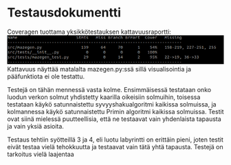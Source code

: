 # Testausdokumentti

Coveragen tuottama yksikkötestauksen kattavuusraportti:
![alt text](https://github.com/ilrm123/tiralabra-harjoitustyo/blob/main/dokumentaatio/testikattavuus.png?raw=true)
Kattavuus näyttää matalalta mazegen.py:ssä sillä visualisointia ja pääfunktiota ei ole testattu.

Testejä on tähän mennessä vasta kolme. Ensimmäisessä testataan onko luodun verkon solmut yhdistetty kaarilla oikeisiin solmuihin, toisessa testataan käykö satunnaistettu syvyyshakualgoritmi kaikissa solmuissa, ja kolmannessa käykö satunnaistettu Primin algoritmi kaikissa solmuissa. Testit ovat siinä mielessä puutteellisia, että ne testaavat vain yhdenlaista tapausta ja vain yksiä asioita.

Testaus tehtiin syötteillä 3 ja 4, eli luotu labyrintti on erittäin pieni, joten testit eivät testaa vielä tehokkuutta ja testaavat vain tätä yhtä tapausta. Testejä on tarkoitus vielä laajentaa
